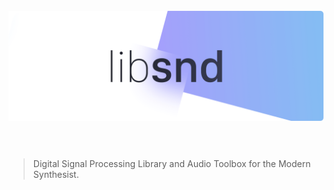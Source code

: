 <h1 align="center">
<br/>
<img src="assets/libsnd.png" />
<br/><br/>
</h1>

> Digital Signal Processing Library and Audio Toolbox for the Modern Synthesist.